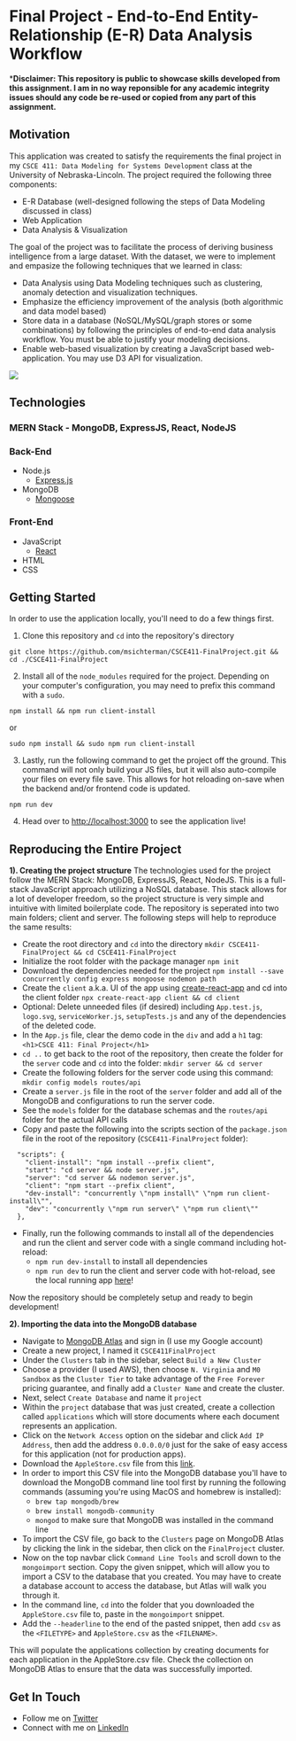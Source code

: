# Final Project - End-to-End Entity-Relationship (E-R) Data Analysis Workflow
***Disclaimer: This repository is public to showcase skills developed from this assignment. I am in no way reponsible for any academic integrity issues should any code be re-used or copied from any part of this assignment.**

## Motivation
This application was created to satisfy the requirements the final project in my `CSCE 411: Data Modeling for Systems Development` class at the University of Nebraska-Lincoln. The project required the following three components:
- E-R Database (well-designed following the steps of Data Modeling discussed in class)
- Web Application
- Data Analysis & Visualization

The goal of the project was to facilitate the process of deriving business intelligence from a large dataset. With the dataset, we were to implement and empasize the following techniques that we learned in class:
- Data Analysis using Data Modeling techniques such as clustering, anomaly detection and visualization techniques.
- Emphasize the efficiency improvement of the analysis (both algorithmic and data model based)
- Store data in a database (NoSQL/MySQL/graph stores or some combinations) by following the principles of end-to-end data analysis workflow. You must be able to justify your modeling decisions.
- Enable web-based visualization by creating a JavaScript based web-application. You may use D3 API for visualization.

![](FinalProjectDemo.gif)

## Technologies
### MERN Stack - **MongoDB, ExpressJS, React, NodeJS**
### Back-End
* Node.js
    * [Express.js](https://expressjs.com/)
* MongoDB
    * [Mongoose](https://mongoosejs.com/docs/)
### Front-End
* JavaScript
   * [React](https://reactjs.org/)
* HTML
* CSS

## Getting Started
In order to use the application locally, you'll need to do a few things first.

1. Clone this repository and `cd` into the repository's directory
```
git clone https://github.com/msichterman/CSCE411-FinalProject.git && cd ./CSCE411-FinalProject
```

2. Install all of the `node_modules` required for the project. Depending on your computer's configuration, you may need to prefix this command with a `sudo`.
```
npm install && npm run client-install
```
or
```
sudo npm install && sudo npm run client-install
```

3. Lastly, run the following command to get the project off the ground. This command will not only build your JS files, but it will also auto-compile your files on every file save. This allows for hot reloading on-save when the backend and/or frontend code is updated.

```
npm run dev
```

4. Head over to [http://localhost:3000](http://localhost:3000) to see the application live!

## Reproducing the Entire Project
**1). Creating the project structure**
The technologies used for the project follow the MERN Stack: MongoDB, ExpressJS, React, NodeJS. This is a full-stack JavaScript approach utilizing a NoSQL database. This stack allows for a lot of developer freedom, so the project structure is very simple and intuitive with limited boilerplate code. The repository is seperated into two main folders; client and server. The following steps will help to reproduce the same results:
* Create the root directory and ```cd``` into the directory
```mkdir CSCE411-FinalProject && cd CSCE411-FinalProject```
* Initialize the root folder with the package manager
```npm init```
* Download the dependencies needed for the project
```npm install --save concurrently config express mongoose nodemon path```
* Create the ```client``` a.k.a. UI of the app using [create-react-app](https://github.com/facebook/create-react-app) and cd into the client folder
```npx create-react-app client && cd client```
* Optional: Delete unneeded files (if desired) including ```App.test.js```, ```logo.svg```, ```serviceWorker.js```, ```setupTests.js``` and any of the dependencies of the deleted code.
* In the ```App.js``` file, clear the demo code in the ```div``` and add a `h1` tag: ```<h1>CSCE 411: Final Project</h1>```
* ```cd ..``` to get back to the root of the repository, then create the folder for the ```server``` code and ```cd``` into the folder:
```mkdir server && cd server```
* Create the following folders for the server code using this command:
```mkdir config models routes/api```
* Create a ```server.js``` file in the root of the ```server``` folder and add all of the MongoDB and configurations to run the server code.
* See the ```models``` folder for the database schemas and the ```routes/api``` folder for the actual API calls
* Copy and paste the following into the scripts section of the ```package.json``` file in the root of the repository (```CSCE411-FinalProject``` folder):
```
  "scripts": {
    "client-install": "npm install --prefix client",
    "start": "cd server && node server.js",
    "server": "cd server && nodemon server.js",
    "client": "npm start --prefix client",
    "dev-install": "concurrently \"npm install\" \"npm run client-install\"",
    "dev": "concurrently \"npm run server\" \"npm run client\""
  },
```
* Finally, run the following commands to install all of the dependencies and run the client and server code with a single command including hot-reload:
   * ```npm run dev-install``` to install all dependencies
   * ```npm run dev``` to run the client and server code with hot-reload, see the local running app [here](http://localhost:3000/)!
   
   
Now the repository should be completely setup and ready to begin development!

**2). Importing the data into the MongoDB database**
* Navigate to [MongoDB Atlas](https://www.mongodb.com/cloud/atlas) and sign in (I use my Google account)
* Create a new project, I named it ```CSCE411FinalProject```
* Under the ```Clusters``` tab in the sidebar, select ```Build a New Cluster```
* Choose a provider (I used AWS), then choose ```N. Virginia``` and ```M0 Sandbox``` as the ```Cluster Tier``` to take advantage of the ```Free Forever``` pricing guarantee, and finally add a ```Cluster Name``` and create the cluster.
* Next, select ```Create Database``` and name it ```project```
* Within the ```project``` database that was just created, create a collection called ```applications``` which will store documents where each document represents an application.
* Click on the ```Network Access``` option on the sidebar and click ```Add IP Address```, then add the address ```0.0.0.0/0``` just for the sake of easy access for this application (not for production apps). 
* Download the ```AppleStore.csv``` file from this [link](https://www.kaggle.com/ramamet4/app-store-apple-data-set-10k-apps/data).
* In order to import this CSV file into the MongoDB database you'll have to download the MongoDB command line tool first by running the following commands (assuming you're using MacOS and homebrew is installed):
   * ```brew tap mongodb/brew```
   * ```brew install mongodb-community```
   * ```mongod``` to make sure that MongoDB was installed in the command line
* To import the CSV file, go back to the ```Clusters``` page on MongoDB Atlas by clicking the link in the sidebar, then click on the ```FinalProject``` cluster.
* Now on the top navbar click ```Command Line Tools``` and scroll down to the ```mongoimport``` section. Copy the given snippet, which will allow you to import a CSV to the database that you created. You may have to create a database account to access the database, but Atlas will walk you through it.
* In the command line, ```cd``` into the folder that you downloaded the ```AppleStore.csv``` file to, paste in the ```mongoimport``` snippet.
* Add the ```--headerline``` to the end of the pasted snippet, then add ```csv``` as the ```<FILETYPE>``` and ```AppleStore.csv``` as the ```<FILENAME>```.
   
This will populate the applications collection by creating documents for each application in the AppleStore.csv file. Check the collection on MongoDB Atlas to ensure that the data was successfully imported.

## Get In Touch
* Follow me on [Twitter](https://twitter.com/mattsichterman)
* Connect with me on [LinkedIn](https://www.linkedin.com/in/msichterman/)

